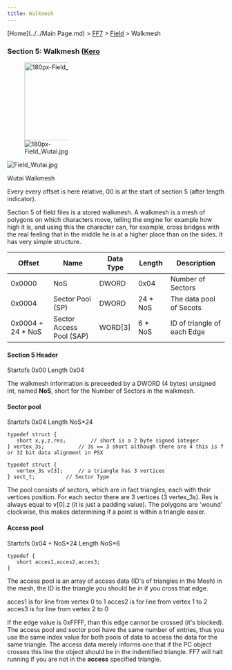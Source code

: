 ```yaml
---
title: Walkmesh
---
```


[Home](../../Main Page.md) > [FF7](../../FF7.md) > [Field](../Field.md) > Walkmesh

### Section 5: Walkmesh ([Kero](../../User:Kero.md)

<div class="thumb tright">
<div class="thumbinner" style="width: 182px">

<figure><img src="Field_Wutai.jpg" title="180px-Field_Wutai.jpg" width="180" alt="180px-Field_Wutai.jpg" /><figcaption aria-hidden="true"><img src="180px-Field_Wutai.jpg" title="fig:180px-Field_Wutai.jpg" alt="180px-Field_Wutai.jpg" /></figcaption></figure>

<div class="thumbcaption">
<div class="magnify">

![](Field_Wutai.jpg "Field_Wutai.jpg")

</div>

Wutai Walkmesh

</div>
</div>
</div>

Every every offset is here relative, 00 is at the start of section 5 (after length indicator).

Section 5 of field files is a stored walkmesh. A walkmesh is a mesh of polygons on which characters move, telling the engine for example how high it is, and using this the character can, for example, cross bridges with the real feeling that in the middle he is at a higher place than on the sides. It has very simple structure.

| Offset             | Name                     | Data Type | Length    | Description                 |
|--------------------|--------------------------|-----------|-----------|-----------------------------|
| 0x0000             | NoS                      | DWORD     | 0x04      | Number of Sectors           |
| 0x0004             | Sector Pool (SP)         | DWORD     | 24 \* NoS | The data pool of Secots     |
| 0x0004 + 24 \* NoS | Sector Access Pool (SAP) | WORD\[3\] | 6 \* NoS  | ID of triangle of each Edge |

#### Section 5 Header

Startofs 0x00 Length 0x04

The walkmesh information is preceeded by a DWORD (4 bytes) unsigned int, named **NoS**, short for the Number of Sectors in the walkmesh.

#### Sector pool

Startofs 0x04 Length NoS\*24

`typedef struct {`  
`   short x,y,z,res;        // short is a 2 byte signed integer`  
`} vertex_3s;           // 3s == 3 short although there are 4 this is for 32 bit data alignment in PSX`

`typedef struct {`  
`   vertex_3s v[3];     // a triangle has 3 vertices`  
`} sect_t;          // Sector Type`

The pool consists of sectors, which are in fact triangles, each with their vertices position. For each sector there are 3 vertices (3 vertex\_3s). Res is always equal to v\[0\].z (it is just a padding value). The polygons are 'wound' clockwise, this makes determining if a point is within a triangle easier.

#### Access pool

Startofs 0x04 + NoS\*24 Length NoS\*6

`typedef {`  
`   short acces1,acces2,acces3;`  
`}`

The access pool is an array of access data (ID's of triangles in the Mesh) in the mesh, the ID is the triangle you should be in if you cross that edge.

acces1 is for line from vertex 0 to 1 acces2 is for line from vertex 1 to 2 acces3 is for line from vertex 2 to 0

If the edge value is 0xFFFF, than this edge cannot be crossed (it's blocked). The access pool and sector pool have the same number of entries, thus you use the same index value for both pools of data to access the data for the same triangle. The access data merely informs one that if the PC object crosses this line the object should be in the indentified triangle. FF7 will halt running if you are not in the **access** specified triangle.
